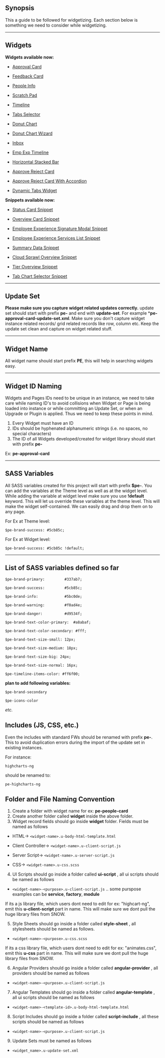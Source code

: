## Synopsis

This a guide to be followed for widgetizing. Each section below is something we need to consider while widgetizing.

***

## Widgets

**Widgets available now:**

* [Approval Card](https://github.com/platform-experience/serviceportal-widget-library/tree/master/Approve%20Card/pe-approval-card)

* [Feedback Card](https://github.com/platform-experience/serviceportal-widget-library/tree/master/pe-feedback-card)

* [People Info](https://github.com/platform-experience/serviceportal-widget-library/tree/master/People%20Card/pe-people-info)

* [Scratch Pad](https://github.com/platform-experience/serviceportal-widget-library/tree/master/pe-scratch-pad)

* [Timeline](https://github.com/platform-experience/serviceportal-widget-library/tree/master/Timeline/pe-timeline)

* [Tabs Selector](https://github.com/platform-experience/serviceportal-widget-library/tree/master/pe-tabs-selector)

* [Donut Chart](https://github.com/platform-experience/serviceportal-widget-library/tree/master/Charts/pe-donut-chart)

* [Donut Chart Wizard](https://github.com/platform-experience/serviceportal-widget-library/tree/master/Charts/pe-donut-chart-wizard)

* [Inbox](https://github.com/platform-experience/serviceportal-widget-library/tree/master/pe-inbox)

* [Emp Exp Timeline](https://github.com/platform-experience/serviceportal-widget-library/tree/master/Timeline/pe-timeline-emp-exp)

* [Horizontal Stacked Bar](https://github.com/platform-experience/serviceportal-widget-library/tree/master/pe-horizontal-stacked-bar)

* [Approve Reject Card](https://github.com/platform-experience/serviceportal-widget-library/tree/master/Approve%20Card/pe-approve-reject-card)

* [Approve Reject Card With Accordion](https://github.com/platform-experience/serviceportal-widget-library/tree/master/pe-approve-reject-inbox)

* [Dynamic Tabs Widget](https://github.com/platform-experience/serviceportal-widget-library/tree/master/pe-dynamic-tabs-widget)

**Snippets available now:**

* [Status Card Snippet](https://github.com/platform-experience/serviceportal-widget-library/tree/master/pe-status-card-snippet)

* [Overview Card Snippet](https://github.com/platform-experience/serviceportal-widget-library/tree/master/Overview%20Cards/pe-overview-card-snippet)

* [Employee Experience Signature Modal Snippet](https://github.com/platform-experience/serviceportal-widget-library/tree/master/pe-emp-exp-signature-modal-snippet)

* [Employee Experience Services List Snippet](https://github.com/platform-experience/serviceportal-widget-library/tree/master/pe-emp-exp-services-list-snippet)

* [Summary Data Snippet](https://github.com/platform-experience/serviceportal-widget-library/tree/master/pe-summary-data-snippet)

* [Cloud Sprawl Overview Snippet](https://github.com/platform-experience/serviceportal-widget-library/tree/master/pe-cloud-sprawl-overview-snippet)

* [Tier Overview Snippet](https://github.com/platform-experience/serviceportal-widget-library/tree/master/pe-tier-overview-snippet)

* [Tab Chart Selector Snippet](https://github.com/platform-experience/serviceportal-widget-library/tree/master/pe-tab-chart-selector-snippet)

***

## Update Set

**Please make sure you capture widget related updates correctly.** update set should start with prefix **pe-** and end with **update-set**. For example ***pe-approval-card-update-set.xml**. Make sure you don't capture widget instance related records/ grid related records like row, column etc. Keep the update set clean and capture on widget related stuff.

***

## Widget Name

All widget name should start prefix **PE**, this will help in searching widgets easy.

***

## Widget ID Naming

Widgets and Pages IDs need to be unique in an instance, we need to take care while naming ID's to avoid collisions when Widget or Page is being loaded into instance or while committing an Update Set, or when an Upgrade or Plugin is applied. Thus we need to keep these points in mind.

1. Every Widget must have an ID
2. IDs should be hyphenated alphanumeric strings (i.e. no spaces, no special characters)
3. The ID of all Widgets developed/created for widget library should start with prefix **pe-**

Ex: **pe-approval-card**

***

## SASS Variables

All SASS variables created for this project will start with prefix **$pe-**. You can add the variables at the Theme level as well as at the widget level.
While adding the variable at widget level make sure you use **!default** keyword. This will let us override these variables at the theme level. This will make the widget self-contained. We can easily drag and drop them on to any page.

For Ex at Theme level:

`$pe-brand-success: #5cb85c;`

For Ex at Widget level:

`$pe-brand-success: #5cb85c !default;`

***

## List of SASS variables defined so far

`$pe-brand-primary:         #337ab7;`

`$pe-brand-success:         #5cb85c;`

`$pe-brand-info:            #5bc0de;`

`$pe-brand-warning:         #f0ad4e;`

`$pe-brand-danger:          #d9534f;`

`$pe-brand-text-color-primary: 	#a8abaf;`

`$pe-brand-text-color-secondary: #fff;`

`$pe-brand-text-size-small: 12px;`

`$pe-brand-text-size-medium: 18px;`

`$pe-brand-text-size-big: 24px;`

`$pe-brand-text-size-normal: 16px;`

`$pe-timeline-items-color: #ff6f00;`


**plan to add following variables:**

`$pe-brand-secondary`

`$pe-icons-color`


*etc.*

## Includes (JS, CSS, etc.)

Even the includes with standard FWs should be renamed with prefix **pe-**. This to avoid duplication errors during the import of the update set in existing instances.

For instance:

`highcharts-ng`

should be renamed to:

`pe-highcharts-ng`


## Folder and File Naming Convention

1. Create a folder with widget name for ex: **pe-people-card**
2. Create another folder called **widget** inside the above folder.
3. Widget record fields should go inside **widget** folder. Fields must be named as follows

* HTML->               `<widget-name>.u-body-html-template.html`

* Client Controller->  `<widget-name>.u-client-script.js`

* Server Script->      `<widget-name>.u-server-script.js`

* CSS->                `<widget-name>.u-css.scss`


4. UI Scripts should go inside a folder called **ui-script** , all ui scripts should be named as follows

* `<widget-name>-<purpose>.u-client-script.js` .. some purspose examples can be **service**, **factory**, **module**

If its a js library file, which users dont need to edit for ex: "highcart-ng", emit this **u-client-script** part in name. This will make sure we dont pull the huge library files from SNOW.

5. Style Sheets should go inside a folder called **style-sheet** , all stylesheets should be named as follows.

* `<widget-name>-<purpose>.u-css.scss`

If its a css library file, which users dont need to edit for ex: "animates.css", emit this **u-css** part in name. This will make sure we dont pull the huge library files from SNOW.

6. Angular Providers should go inside a folder called **angular-provider** , all providers should be named as follows

* `<widget-name>-<purpose>.u-client-script.js`

7. Angular Templates should go inside a folder called **angular-template** , all ui scripts should be named as follows

* `<widget-name>-<template-id>.u-body-html-template.html`

8. Script Includes should go inside a folder called **script-include** , all these scripts should be named as follows

* `<widget-name>-<purpose>.u-client-script.js`

9. Update Sets must be named as follows

* `<widget_name>.u-update-set.xml`

